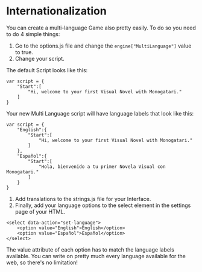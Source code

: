 # Internationalization

You can create a multi-language Game also pretty easily. To do so you need to do 4 simple things:

1. Go to the options.js file and change the `engine["MultiLanguage"]` value to true.
2. Change your script.

The default Script looks like this:

```
var script = {
    "Start":[
        "Hi, welcome to your first Visual Novel with Monogatari."
    ]
}
```

Your new Multi Language script will have language labels that look like this:

```
var script = {
    "English":{
        "Start":[
            "Hi, welcome to your first Visual Novel with Monogatari."
        ]
    },
    "Español":{
        "Start":[
            "Hola, bienvenido a tu primer Novela Visual con Monogatari."
        ]
    }
}
```

1. Add translations to the strings.js file for your Interface.
2. Finally, add your language options to the select element in the settings page of your HTML.

```
<select data-action="set-language">
    <option value="English">English</option>
    <option value="Español">Español</option>
</select>
```

The value attribute of each option has to match the language labels available. You can write on pretty much every language available for the web, so there's no limitation!


